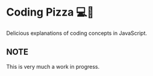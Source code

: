 # Coding Pizza 💻🍕

Delicious explanations of coding concepts in JavaScript.

## NOTE

This is very much a work in progress.
